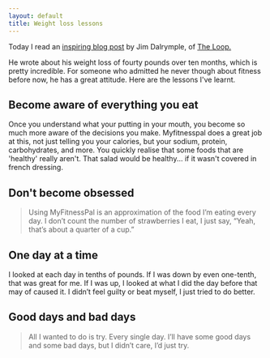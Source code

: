 ```yaml
---
layout: default
title: Weight loss lessons
---
```


Today I read an [inspiring blog post](http://www.loopinsight.com/2015/06/18/follow-up-to-how-i-lost-over-40-pounds-using-healthkit-and-apple-watch/) by Jim Dalrymple, of [The Loop.](http://www.loopinsight.com/)

He wrote about his weight loss of fourty pounds over ten months, which is pretty incredible. For someone who admitted he never though about fitness before now, he has a great attitude. Here are the lessons I've learnt.

## Become aware of everything you eat
Once you understand what your putting in your mouth, you become so much more aware of the decisions you make. Myfitnesspal does a great job at this, not just telling you your calories, but your sodium, protein, carbohydrates, and more. You quickly realise that some foods that are 'healthy' really aren't. That salad would be healthy... if it wasn't covered in french dressing.

## Don't become obsessed

> Using MyFitnessPal is an approximation of the food I’m eating every day. I don’t count the number of strawberries I eat, I just say, “Yeah, that’s about a quarter of a cup.”

## One day at a time

I looked at each day in tenths of pounds. If I was down by even one-tenth, that was great for me. If I was up, I looked at what I did the day before that may of caused it. I didn’t feel guilty or beat myself, I just tried to do better.

## Good days and bad days

> All I wanted to do is try. Every single day. I’ll have some good days and some bad days, but I didn’t care, I’d just try.
